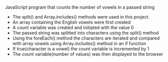 JavaScript program that counts the number of vowels in a passed string

- The split() and Array.includes() methods were used in this project.
- An array containing the English vowels were first created
- A count variable was created and initiated with the value 0
- The passed string was splitted into characters using the split() method
- Using the foreEach() method the characters are iterated and compared with array vowels using Array.includes() method in an if function
- If true(character is a vowel) the count variable is incremented by 1
- The count variable(number of values) was then displayed to the browser
